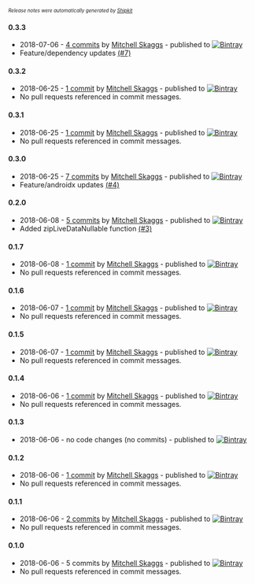<sup><sup>*Release notes were automatically generated by [Shipkit](http://shipkit.org/)*</sup></sup>

#### 0.3.3
 - 2018-07-06 - [4 commits](https://github.com/magneticflux-/kotlin-livedata-utils/compare/v0.3.2...v0.3.3) by [Mitchell Skaggs](https://github.com/magneticflux-) - published to [![Bintray](https://img.shields.io/badge/Bintray-0.3.3-green.svg)](https://bintray.com/magneticflux/kotlin-livedata-utils/kotlin-livedata-utils/0.3.3)
 - Feature/dependency updates [(#7)](https://github.com/magneticflux-/kotlin-livedata-utils/pull/7)

#### 0.3.2
 - 2018-06-25 - [1 commit](https://github.com/magneticflux-/kotlin-livedata-utils/compare/v0.3.1...v0.3.2) by [Mitchell Skaggs](https://github.com/magneticflux-) - published to [![Bintray](https://img.shields.io/badge/Bintray-0.3.2-green.svg)](https://bintray.com/magneticflux/kotlin-livedata-utils/kotlin-livedata-utils/0.3.2)
 - No pull requests referenced in commit messages.

#### 0.3.1
 - 2018-06-25 - [1 commit](https://github.com/magneticflux-/kotlin-livedata-utils/compare/v0.3.0...v0.3.1) by [Mitchell Skaggs](https://github.com/magneticflux-) - published to [![Bintray](https://img.shields.io/badge/Bintray-0.3.1-green.svg)](https://bintray.com/magneticflux/kotlin-livedata-utils/kotlin-livedata-utils/0.3.1)
 - No pull requests referenced in commit messages.

#### 0.3.0
 - 2018-06-25 - [7 commits](https://github.com/magneticflux-/kotlin-livedata-utils/compare/v0.2.0...v0.3.0) by [Mitchell Skaggs](https://github.com/magneticflux-) - published to [![Bintray](https://img.shields.io/badge/Bintray-0.3.0-green.svg)](https://bintray.com/magneticflux/kotlin-livedata-utils/kotlin-livedata-utils/0.3.0)
 - Feature/androidx updates [(#4)](https://github.com/magneticflux-/kotlin-livedata-utils/pull/4)

#### 0.2.0
 - 2018-06-08 - [5 commits](https://github.com/magneticflux-/kotlin-livedata-utils/compare/v0.1.7...v0.2.0) by [Mitchell Skaggs](https://github.com/magneticflux-) - published to [![Bintray](https://img.shields.io/badge/Bintray-0.2.0-green.svg)](https://bintray.com/magneticflux/kotlin-livedata-utils/kotlin-livedata-utils/0.2.0)
 - Added zipLiveDataNullable function [(#3)](https://github.com/magneticflux-/kotlin-livedata-utils/pull/3)

#### 0.1.7
 - 2018-06-08 - [1 commit](https://github.com/magneticflux-/kotlin-livedata-utils/compare/v0.1.6...v0.1.7) by [Mitchell Skaggs](https://github.com/magneticflux-) - published to [![Bintray](https://img.shields.io/badge/Bintray-0.1.7-green.svg)](https://bintray.com/magneticflux/kotlin-livedata-utils/kotlin-livedata-utils/0.1.7)
 - No pull requests referenced in commit messages.

#### 0.1.6
 - 2018-06-07 - [1 commit](https://github.com/magneticflux-/kotlin-livedata-utils/compare/v0.1.5...v0.1.6) by [Mitchell Skaggs](https://github.com/magneticflux-) - published to [![Bintray](https://img.shields.io/badge/Bintray-0.1.6-green.svg)](https://bintray.com/magneticflux/kotlin-livedata-utils/kotlin-livedata-utils/0.1.6)
 - No pull requests referenced in commit messages.

#### 0.1.5
 - 2018-06-07 - [1 commit](https://github.com/magneticflux-/kotlin-livedata-utils/compare/v0.1.4...v0.1.5) by [Mitchell Skaggs](https://github.com/magneticflux-) - published to [![Bintray](https://img.shields.io/badge/Bintray-0.1.5-green.svg)](https://bintray.com/magneticflux/kotlin-livedata-utils/kotlin-livedata-utils/0.1.5)
 - No pull requests referenced in commit messages.

#### 0.1.4
 - 2018-06-06 - [1 commit](https://github.com/magneticflux-/kotlin-livedata-utils/compare/v0.1.3...v0.1.4) by [Mitchell Skaggs](https://github.com/magneticflux-) - published to [![Bintray](https://img.shields.io/badge/Bintray-0.1.4-green.svg)](https://bintray.com/magneticflux/kotlin-livedata-utils/kotlin-livedata-utils/0.1.4)
 - No pull requests referenced in commit messages.

#### 0.1.3
 - 2018-06-06 - no code changes (no commits) - published to [![Bintray](https://img.shields.io/badge/Bintray-0.1.3-green.svg)](https://bintray.com/magneticflux/kotlin-livedata-utils/kotlin-livedata-utils/0.1.3)

#### 0.1.2
 - 2018-06-06 - [1 commit](https://github.com/magneticflux-/kotlin-livedata-utils/compare/v0.1.1...v0.1.2) by [Mitchell Skaggs](https://github.com/magneticflux-) - published to [![Bintray](https://img.shields.io/badge/Bintray-0.1.2-green.svg)](https://bintray.com/magneticflux/kotlin-livedata-utils/kotlin-livedata-utils/0.1.2)
 - No pull requests referenced in commit messages.

#### 0.1.1
 - 2018-06-06 - [2 commits](https://github.com/magneticflux-/kotlin-livedata-utils/compare/v0.1.0...v0.1.1) by [Mitchell Skaggs](https://github.com/magneticflux-) - published to [![Bintray](https://img.shields.io/badge/Bintray-0.1.1-green.svg)](https://bintray.com/magneticflux/kotlin-livedata-utils/kotlin-livedata-utils/0.1.1)
 - No pull requests referenced in commit messages.

#### 0.1.0
 - 2018-06-06 - 5 commits by [Mitchell Skaggs](https://github.com/magneticflux-) - published to [![Bintray](https://img.shields.io/badge/Bintray-0.1.0-green.svg)](https://bintray.com/magneticflux/kotlin-livedata-utils/kotlin-livedata-utils/0.1.0)
 - No pull requests referenced in commit messages.

